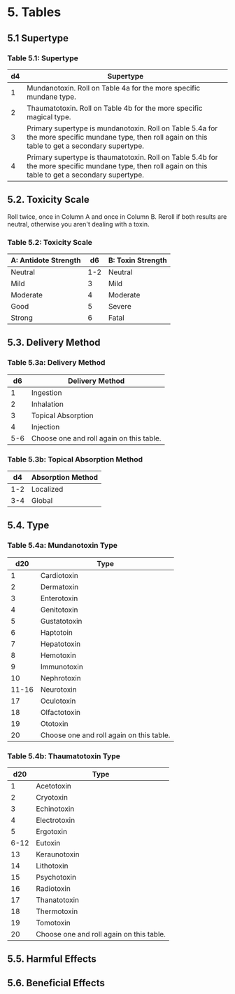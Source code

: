 # 5. Tables

## 5.1 Supertype
### Table 5.1: Supertype

|d4|Supertype|
|----|---------|
|1|Mundanotoxin. Roll on Table 4a for the more specific mundane type.|
|2|Thaumatotoxin. Roll on Table 4b for the more specific magical type.|
|3|Primary supertype is mundanotoxin. Roll on Table 5.4a for the more specific mundane type, then roll again on this table to get a secondary supertype.|
|4|Primary supertype is thaumatotoxin. Roll on Table 5.4b for the more specific mundane type, then roll again on this table to get a secondary supertype.|

## 5.2. Toxicity Scale

Roll twice, once in Column A and once in Column B. Reroll if both results are neutral, otherwise you aren't dealing with a toxin.

### Table 5.2: Toxicity Scale

|A: Antidote Strength|d6|B: Toxin Strength|
|--------------------|--|-----------------|
|Neutral|1-2|Neutral|
|Mild|3|Mild|
|Moderate|4|Moderate|
|Good|5|Severe|
|Strong|6|Fatal|

## 5.3. Delivery Method
### Table 5.3a: Delivery Method
|d6|Delivery Method|
|--|---------------|
|1|Ingestion|
|2|Inhalation|
|3|Topical Absorption|
|4|Injection|
|5-6|Choose one and roll again on this table.|

### Table 5.3b: Topical Absorption Method
|d4|Absorption Method|
|--|-----------------|
|1-2|Localized|
|3-4|Global|

## 5.4. Type
### Table 5.4a: Mundanotoxin Type

|d20|Type|
|---|----|
|1|Cardiotoxin|
|2|Dermatoxin|
|3|Enterotoxin|
|4|Genitotoxin|
|5|Gustatotoxin|
|6|Haptotoin|
|7|Hepatotoxin|
|8|Hemotoxin|
|9|Immunotoxin|
|10|Nephrotoxin|
|11-16|Neurotoxin|
|17|Oculotoxin|
|18|Olfactotoxin|
|19|Ototoxin|
|20|Choose one and roll again on this table.|

### Table 5.4b: Thaumatotoxin Type

|d20|Type|
|---|----|
|1|Acetotoxin|
|2|Cryotoxin|
|3|Echinotoxin|
|4|Electrotoxin|
|5|Ergotoxin|
|6-12|Eutoxin|
|13|Keraunotoxin|
|14|Lithotoxin|
|15|Psychotoxin|
|16|Radiotoxin|
|17|Thanatotoxin|
|18|Thermotoxin|
|19|Tomotoxin|
|20|Choose one and roll again on this table.|

## 5.5. Harmful Effects

## 5.6. Beneficial Effects
